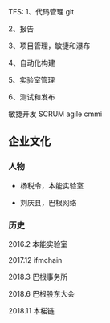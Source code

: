 TFS:
1、代码管理 git

2、报告

3、项目管理，敏捷和瀑布

4、自动化构建

5、实验室管理

6、测试和发布




敏捷开发 SCRUM agile cmmi


## 企业文化

### 人物

* 杨税令，本能实验室

* 刘庆县，巴根网络

### 历史



2016.2 本能实验室

2017.12 ifmchain

2018.3 巴根事务所

2018.6 巴根股东大会

2018.11 本楉链
